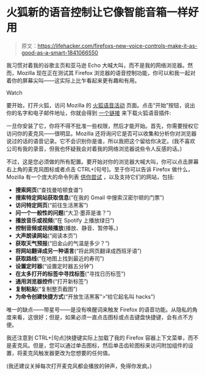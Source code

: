 # 火狐新的语音控制让它像智能音箱一样好用

> 原文：<https://lifehacker.com/firefoxs-new-voice-controls-make-it-as-good-as-a-smart-1841066550>

我习惯对着我的谷歌主页和亚马逊 Echo 大喊大叫，而不是我的网络浏览器。然而，Mozilla 现在正在测试其 Firefox 浏览器的语音控制功能，你可以和我一起对着你的屏幕尖叫——这实际上比乍看起来更有趣和有用。

Watch

要开始，打开火狐，访问 Mozilla 的 [火狐语音活动](https://events.mozilla.org/firefoxvoicecampaign) 页面。点击“开始”按钮，说出你的名字和电子邮件地址，你就会得到 [一个链接](https://va.allizom.org/releases/prod/firefox-voice.xpi) 来下载火狐语音插件:

一旦你安装了它，你将不得不批准一些权限，然后才能开始。首先，你需要授权它访问你的麦克风——很明显。Mozilla 还将询问它是否可以收集和分析你对浏览器说过的话的语音记录。它不会识别你是谁，所以我把这个留给你决定。(我不喜欢公司有我的录音，但我也怀疑我会对着我的网络浏览器说些令人反感的话。)

不过，这是您必须做的所有配置。要开始对你的浏览器大喊大叫，你可以点击屏幕右上角的麦克风图标或者点击 CTRL+[句号]。至于你可以告诉 Firefox 做什么，Mozilla 有一个庞大的命令列表 [供你尝试](https://mozilla.github.io/firefox-voice/lexicon.html) ，以及支持它们的网站，包括:

*   **搜索网页**(“查找曼哈顿食谱”)
*   **搜索特定网站获取信息**(“在我的 Gmail 中搜索汉密尔顿的门票”)
*   **访问特定网页**(“前往生活黑客”)
*   **问一个一般性的问题**(“大卫·墨菲是谁？”)
*   **播放音乐或视频**(“在 Spotify 上播放绿日”)
*   **控制音频或视频播放**(播放、静音、暂停等。)
*   **大声朗读网站**(“阅读本页”)
*   **获取天气预报**(“旧金山的气温是多少？”)
*   **将网站翻译成另一种语言**(“将此网页翻译成西班牙语”)
*   **获取路线**(“在地图上找到最近的寿司”)
*   **设置定时器**(“设置定时器五分钟”)
*   **在太多打开的标签中寻找标签**(“寻找日历标签”)
*   **通用浏览器控件**(“打开新标签”)
*   **复制粘贴**(“复制整页截图”)
*   **为命令创建快捷方式**(“开放生活黑客”>“给它起名叫 hacks”)

唯一的缺点——带星号——是没有唤醒词来触发 Firefox 的语音功能。从隐私的角度来看，这很好；但是，如果必须一直点击图标或点击键盘快捷键，会有点不方便。

我还注意到 CTRL+[句点]快捷键实际上加载了我的 Firefox 容器上下文菜单，而不是麦克风。但是，您可以通过单击图标，然后单击齿轮图标来访问附加组件的设置，将麦克风触发器更改为您想要的任何值。

(我还建议关掉每次打开麦克风都会播放的钟声，免得你发疯。)